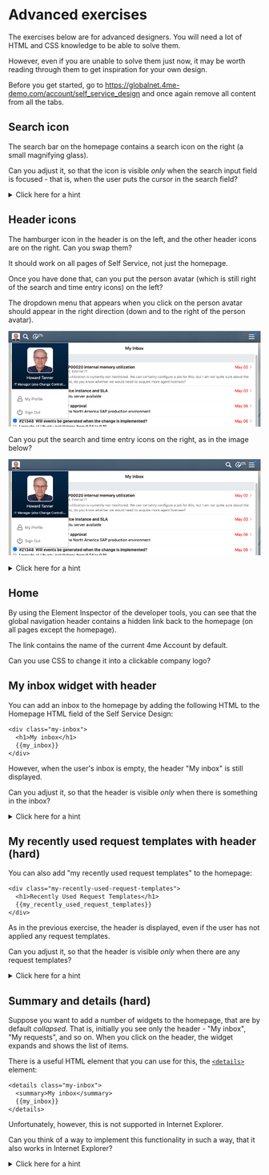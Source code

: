 # Advanced exercises

The exercises below are for advanced designers.
You will need a lot of HTML and CSS knowledge to be able to solve them.

However, even if you are unable to solve them just now, 
it may be worth reading through them to get inspiration for your own design.

Before you get started, 
go to https://globalnet.4me-demo.com/account/self_service_design and once again remove all content from all the tabs.   

## Search icon

The search bar on the homepage contains a search icon on the right (a small magnifying glass).

Can you adjust it, so that the icon is visible *only* when the search input field is focused - that is, when the user puts the cursor in the search field?

<details>
  <summary>Click here for a hint</summary>
  Use pseudo-classes and the [sibling combinator](https://developer.mozilla.org/en-US/docs/Web/CSS/General_sibling_combinator).
</details>


## Header icons

The hamburger icon in the header is on the left, and the other header icons are on the right.
Can you swap them?

It should work on all pages of Self Service, not just the homepage.

Once you have done that, can you put the person avatar (which is still right of the search and time entry icons) on the left?

The dropdown menu that appears when you click on the person avatar should appear in the right direction (down and to the right of the person avatar).

![](assets/exercise-6/user-menu-left.png)

Can you put the search and time entry icons on the right, as in the image below?

![](assets/exercise-6/icons-right.png)

<details>
  <summary>Click here for a hint</summary>
  You can solve this using various properties related to CSS flexbox layouts.
  Have a look at https://css-tricks.com/snippets/css/a-guide-to-flexbox/.
</details>

## Home

By using the Element Inspector of the developer tools, 
you can see that the global navigation header contains a hidden link back to the homepage 
(on all pages except the homepage).

The link contains the name of the current 4me Account by default.
 
Can you use CSS to change it into a clickable company logo?

## My inbox widget with header

You can add an inbox to the homepage by adding the following HTML to the Homepage HTML field of the Self Service Design:

```
<div class="my-inbox">
  <h1>My inbox</h1>
  {{my_inbox}}
</div>
```

However, when the user's inbox is empty, the header "My inbox" is still displayed.

Can you adjust it, so that the header is visible *only* when there is something in the inbox?


<details>
  <summary>Click here for a hint</summary>
  The widget `{{my_inbox_count}}` might come in handy.
</details>


## My recently used request templates with header (hard)

You can also add "my recently used request templates" to the homepage:

```
<div class="my-recently-used-request-templates">
  <h1>Recently Used Request Templates</h1>
  {{my_recently_used_request_templates}}
</div>
```

As in the previous exercise, the header is displayed, even if the user has not applied any request templates.

Can you adjust it, so that the header is visible *only* when there are any request templates?

<details>
  <summary>Click here for a hint</summary>
  Use CSS flexbox layout and the [sibling combinator](https://developer.mozilla.org/en-US/docs/Web/CSS/General_sibling_combinator).
</details>

## Summary and details (hard)

Suppose you want to add a number of widgets to the homepage, that are by default *collapsed*.
That is, initially you see only the header - "My inbox", "My requests", and so on.
When you click on the header, the widget expands and shows the list of items.

There is a useful HTML element that you can use for this, the [`<details>`](https://developer.mozilla.org/en-US/docs/Web/HTML/Element/details) element:

```
<details class="my-inbox">
  <summary>My inbox</summary>
  {{my_inbox}}
</details>
```

Unfortunately, however, this is not supported in Internet Explorer.

Can you think of a way to implement this functionality in such a way, that it also works in Internet Explorer?

<details>
  <summary>Click here for a hint</summary>
  Use a hidden checkbox and the [sibling combinator](https://developer.mozilla.org/en-US/docs/Web/CSS/General_sibling_combinator).
</details>
